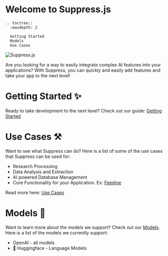 # Welcome to Suppress.js
```{eval-rst}
.. toctree::
  :maxdepth: 2

  Getting Started
  Models
  Use Cases
```

![Suppress.js](https://github.com/velocitatem/suppress/raw/main/logo.png)

Are you looking for a way to easily integrate complex AI features into your applications? With Suppress, you can quickly and easily add features and take your app to the next level!


# Getting Started ✨
Ready to take development to the next level? Check out our guide: [Getting Started](./getting-started.md)


# Use Cases ⚒️
Want to see what Suppress can do? Here is a list of some of the use cases that Suppress can be used for:
- Research Processing
- Data Analysis and Extraction
- AI powered Database Management
- Core Functionality for your Application. Ex: [Feedme](https://feedme.streamlit.app/)

Read more here: [Use Cases](https://github.com/velocitatem/suppress/blob/main/DEMOS.org)

# Models 🧰
Want to learn more about the models we support? Check out our [Models](./Models/models.md).
Here is a list of the models we currently support:
- OpenAI - all models
- 🤗 Huggingface - Language Models
